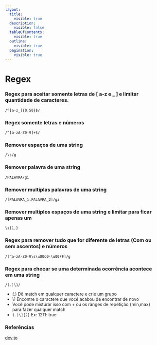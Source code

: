 ```yaml
---
layout:
  title:
    visible: true
  description:
    visible: false
  tableOfContents:
    visible: true
  outline:
    visible: true
  pagination:
    visible: true
---
```


# Regex

### Regex para aceitar somente letras de **\[ a-z e \_ ]** e limitar quantidade de caracteres.

```
/^[a-z_]{0,50}$/
```

### Regex somente letras e números

```
/^[a-zA-Z0-9]+$/
```

### Remover espaços de uma string

```
/\s/g
```

### Remover palavra de uma string

```
/PALAVRA/gi
```

### Remover multiplas palavras de uma string

```
/[PALAVRA_1,PALAVRA_2]/gi
```

### Remover multiplos espaços de uma string e limitar para ficar apenas um

```
\s{1,}
```

### Regex para remover tudo que for diferente de letras (Com ou sem ascentos) e números

```
/[^a-zA-Z0-9\s\u00C0-\u00FF]/g
```

### Regex para checar se uma determinada ocorrência acontece em uma string

```
/(.)\1/
```

* (.) Dê match em qualquer caractere e crie um grupo
* \1 Encontre o caractere que você acabou de encontrar de novo
* Você pode misturar isso com + ou os ranges de repetição {min,max} para fazer qualquer match
* `(.)\1{2}` Ex: 1211: true

### Referências

[dev.to](https://dev.to/ruppysuppy/the-regular-expression-regex-cheat-sheet-you-always-wanted-1c8h?utm\_campaign=Codecon%20Newsletter\&utm\_medium=email\&utm\_source=Revue%20newsletter)
